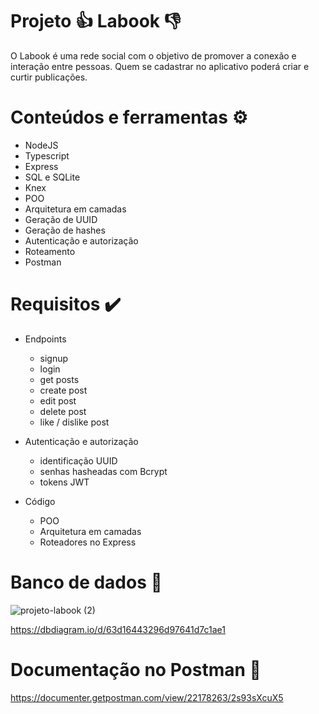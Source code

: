 # Projeto :thumbsup: Labook :thumbsdown:

O Labook é uma rede social com o objetivo de promover a conexão e interação entre pessoas. Quem se cadastrar no aplicativo poderá criar e curtir publicações. 

# Conteúdos e ferramentas :gear:
- NodeJS
- Typescript
- Express
- SQL e SQLite
- Knex
- POO
- Arquitetura em camadas
- Geração de UUID
- Geração de hashes
- Autenticação e autorização
- Roteamento
- Postman

# Requisitos :heavy_check_mark:

- Endpoints
    - signup
    - login
    - get posts
    - create post
    - edit post
    - delete post
    - like / dislike post

- Autenticação e autorização
    - identificação UUID
    - senhas hasheadas com Bcrypt
    - tokens JWT
 
 - Código
    - POO
    - Arquitetura em camadas
    - Roteadores no Express

# Banco de dados :minidisc:

![projeto-labook (2)](https://user-images.githubusercontent.com/29845719/216036534-2b3dfb48-7782-411a-bffd-36245b78594e.png)

https://dbdiagram.io/d/63d16443296d97641d7c1ae1

# Documentação no Postman :orange_book:

https://documenter.getpostman.com/view/22178263/2s93sXcuX5
